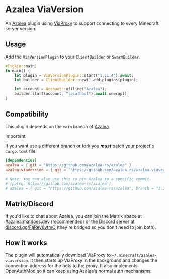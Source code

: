 # Azalea ViaVersion

An [Azalea] plugin using [ViaProxy] to support connecting to every Minecraft server version.

## Usage

Add the `ViaVersionPlugin` to your `ClientBuilder` or `SwarmBuilder`.

```rust
#[tokio::main]
fn main() {
    let plugin = ViaVersionPlugin::start("1.21.4").await;
    let builder = ClientBuilder::new().add_plugins(plugin);

    let account = Account::offline("Azalea");
    builder.start(account, "localhost").await.unwrap();
}
```

## Compatibility

This plugin depends on the `main` branch of [Azalea].

> [!IMPORTANT]
> If you want use a different branch or fork you **_must_** patch your project's `Cargo.toml` file!

```toml
[dependencies]
azalea = { git = "https://github.com/azalea-rs/azalea" }
azalea-viaversion = { git = "https://github.com/azalea-rs/azalea-viaversion" }

# Note: You can also use this to pin Azalea to a specific commit.
# [patch.'https://github.com/azalea-rs/azalea']
# azalea = { git = "https://github.com/azalea-rs/azalea", branch = "1.21.4" }
```

## Matrix/Discord

If you'd like to chat about Azalea, you can join the Matrix space at [#azalea:matdoes.dev](https://matrix.to/#/#azalea:matdoes.dev) (recommended) or the Discord server at [discord.gg/FaRey6ytmC](https://discord.gg/FaRey6ytmC) (they're bridged so you don't need to join both).

## How it works

The plugin will automatically download ViaProxy to `~/.minecraft/azalea-viaversion`. It then starts up ViaProxy in the
background and changes the connection address for the bots to the proxy. It also implements OpenAuthMod so it can keep
using Azalea's normal auth mechanisms.

[Azalea]: https://github.com/azalea-rs/azalea
[ViaProxy]: https://github.com/ViaVersion/ViaProxy
